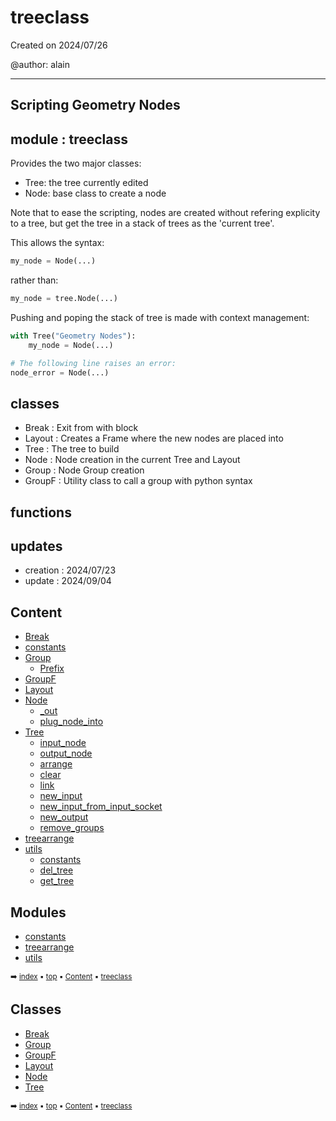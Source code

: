 # treeclass

Created on 2024/07/26

@author: alain

-----------------------------------------------------
Scripting Geometry Nodes
-----------------------------------------------------

module : treeclass
------------------
Provides the two major classes:
- Tree: the tree currently edited
- Node: base class to create a node

Note that to ease the scripting, nodes are created without refering explicity to a tree,
but get the tree in a stack of trees as the 'current tree'.

This allows the syntax:

```python
my_node = Node(...)
````

rather than:
``` python
my_node = tree.Node(...)
```

Pushing and poping the stack of tree is made with context management:

``` python
with Tree("Geometry Nodes"):
    my_node = Node(...)

# The following line raises an error:
node_error = Node(...)
```

classes
-------
- Break         : Exit from with block
- Layout        : Creates a Frame where the new nodes are placed into
- Tree          : The tree to build
- Node          : Node creation in the current Tree and Layout
- Group         : Node Group creation
- GroupF        : Utility class to call a group with python syntax

functions
---------

updates
-------
- creation : 2024/07/23
- update : 2024/09/04

## Content

- [Break](geono-treec-break.md)
- [constants](geono-treec-const---constants.md)
- [Group](geono-treec-group.md)
  - [Prefix](geono-treec-group.md#prefix)
- [GroupF](geono-treec-groupf.md)
- [Layout](geono-treec-layout.md)
- [Node](geono-treec-node.md)
  - [\_out](geono-treec-node.md#_out)
  - [plug_node_into](geono-treec-node.md#plug_node_into)
- [Tree](geono-treec-tree.md)
  - [input_node](geono-treec-tree.md#input_node)
  - [output_node](geono-treec-tree.md#output_node)
  - [arrange](geono-treec-tree.md#arrange)
  - [clear](geono-treec-tree.md#clear)
  - [link](geono-treec-tree.md#link)
  - [new_input](geono-treec-tree.md#new_input)
  - [new_input_from_input_socket](geono-treec-tree.md#new_input_from_input_socket)
  - [new_output](geono-treec-tree.md#new_output)
  - [remove_groups](geono-treec-tree.md#remove_groups)
- [treearrange](geono-treec-treea---treearrange.md)
- [utils](geono-treec-utils---utils.md)
  - [constants](geono-treec-utils-const---constants.md)
  - [del_tree](geono-treec-utils---utils.md#del_tree)
  - [get_tree](geono-treec-utils---utils.md#get_tree)

## Modules



- [constants](geono-treec-const---constants.md)
- [treearrange](geono-treec-treea---treearrange.md)
- [utils](geono-treec-utils---utils.md)

<sub>:arrow_right: [index](index.md) :black_small_square: [top](#treeclass) :black_small_square: [Content](#content) :black_small_square: [treeclass](geono-treec---treeclass.md)</sub>

## Classes



- [Break](geono-treec-break.md)
- [Group](geono-treec-group.md)
- [GroupF](geono-treec-groupf.md)
- [Layout](geono-treec-layout.md)
- [Node](geono-treec-node.md)
- [Tree](geono-treec-tree.md)

<sub>:arrow_right: [index](index.md) :black_small_square: [top](#treeclass) :black_small_square: [Content](#content) :black_small_square: [treeclass](geono-treec---treeclass.md)</sub>